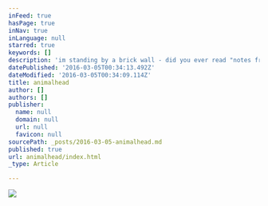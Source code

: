 ```yaml
---
inFeed: true
hasPage: true
inNav: true
inLanguage: null
starred: true
keywords: []
description: 'im standing by a brick wall - did you ever read "notes from underground" ?'
datePublished: '2016-03-05T00:34:13.492Z'
dateModified: '2016-03-05T00:34:09.114Z'
title: animalhead
author: []
authors: []
publisher:
  name: null
  domain: null
  url: null
  favicon: null
sourcePath: _posts/2016-03-05-animalhead.md
published: true
url: animalhead/index.html
_type: Article

---
```

![](https://the-grid-user-content.s3-us-west-2.amazonaws.com/1da42437-50a2-4a50-92d2-5365af22c6ba.jpg)
